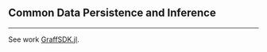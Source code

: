 ## Common Data Persistence and Inference
---

See work [GraffSDK.jl](https://github.com/GearsAD/GraffSDK.jl).

